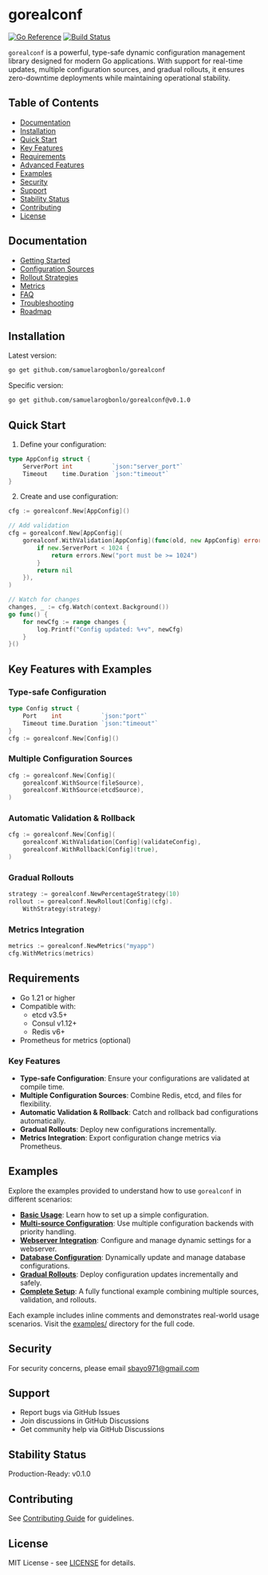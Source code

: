 # gorealconf

[![Go Reference](https://pkg.go.dev/badge/github.com/samuelarogbonlo/gorealconf.svg)](https://pkg.go.dev/github.com/samuelarogbonlo/gorealconf)
[![Build Status](https://github.com/samuelarogbonlo/gorealconf/workflows/CI/badge.svg)](https://github.com/samuelarogbonlo/gorealconf/actions)

`gorealconf` is a powerful, type-safe dynamic configuration management library designed for modern Go applications. With support for real-time updates, multiple configuration sources, and gradual rollouts, it ensures zero-downtime deployments while maintaining operational stability.

## Table of Contents
- [Documentation](#documentation)
- [Installation](#installation)
- [Quick Start](#quick-start)
- [Key Features](#key-features-with-examples)
- [Requirements](#requirements)
- [Advanced Features](#advanced-features)
- [Examples](#examples)
- [Security](#security)
- [Support](#support)
- [Stability Status](#stability-status)
- [Contributing](#contributing)
- [License](#license)

## Documentation
- [Getting Started](docs/getting-started.md)
- [Configuration Sources](docs/configuration-sources.md)
- [Rollout Strategies](docs/rollout-strategies.md)
- [Metrics](docs/metrics.md)
- [FAQ](docs/faq.md)
- [Troubleshooting](docs/troubleshooting.md)
- [Roadmap](docs/ROADMAP.md)

## Installation

Latest version:
```bash
go get github.com/samuelarogbonlo/gorealconf
```

Specific version:
```bash
go get github.com/samuelarogbonlo/gorealconf@v0.1.0
```

## Quick Start

1. Define your configuration:
```go
type AppConfig struct {
    ServerPort int           `json:"server_port"`
    Timeout    time.Duration `json:"timeout"`
}
```

2. Create and use configuration:
```go
cfg := gorealconf.New[AppConfig]()

// Add validation
cfg = gorealconf.New[AppConfig](
    gorealconf.WithValidation[AppConfig](func(old, new AppConfig) error {
        if new.ServerPort < 1024 {
            return errors.New("port must be >= 1024")
        }
        return nil
    }),
)

// Watch for changes
changes, _ := cfg.Watch(context.Background())
go func() {
    for newCfg := range changes {
        log.Printf("Config updated: %+v", newCfg)
    }
}()
```

## Key Features with Examples

### Type-safe Configuration
```go
type Config struct {
    Port    int           `json:"port"`
    Timeout time.Duration `json:"timeout"`
}
cfg := gorealconf.New[Config]()
```

### Multiple Configuration Sources
```go
cfg := gorealconf.New[Config](
    gorealconf.WithSource(fileSource),
    gorealconf.WithSource(etcdSource),
)
```

### Automatic Validation & Rollback
```go
cfg := gorealconf.New[Config](
    gorealconf.WithValidation[Config](validateConfig),
    gorealconf.WithRollback[Config](true),
)
```

### Gradual Rollouts
```go
strategy := gorealconf.NewPercentageStrategy(10)
rollout := gorealconf.NewRollout[Config](cfg).
    WithStrategy(strategy)
```

### Metrics Integration
```go
metrics := gorealconf.NewMetrics("myapp")
cfg.WithMetrics(metrics)
```

## Requirements
- Go 1.21 or higher
- Compatible with:
  - etcd v3.5+
  - Consul v1.12+
  - Redis v6+
- Prometheus for metrics (optional)

### Key Features
- **Type-safe Configuration**: Ensure your configurations are validated at compile time.
- **Multiple Configuration Sources**: Combine Redis, etcd, and files for flexibility.
- **Automatic Validation & Rollback**: Catch and rollback bad configurations automatically.
- **Gradual Rollouts**: Deploy new configurations incrementally.
- **Metrics Integration**: Export configuration change metrics via Prometheus.

## Examples

Explore the examples provided to understand how to use `gorealconf` in different scenarios:

- **[Basic Usage](examples/basic/main.go)**: Learn how to set up a simple configuration.
- **[Multi-source Configuration](examples/multistore/main.go)**: Use multiple configuration backends with priority handling.
- **[Webserver Integration](examples/webserver/main.go)**: Configure and manage dynamic settings for a webserver.
- **[Database Configuration](examples/database/main.go)**: Dynamically update and manage database configurations.
- **[Gradual Rollouts](examples/rollout/main.go)**: Deploy configuration updates incrementally and safely.
- **[Complete Setup](examples/complete/main.go)**: A fully functional example combining multiple sources, validation, and rollouts.

Each example includes inline comments and demonstrates real-world usage scenarios. Visit the [examples/](examples/) directory for the full code.


## Security
For security concerns, please email sbayo971@gmail.com

## Support
- Report bugs via GitHub Issues
- Join discussions in GitHub Discussions
- Get community help via GitHub Discussions

## Stability Status
Production-Ready: v0.1.0

## Contributing
See [Contributing Guide](docs/contributing.md) for guidelines.

## License
MIT License - see [LICENSE](LICENSE) for details.
```

